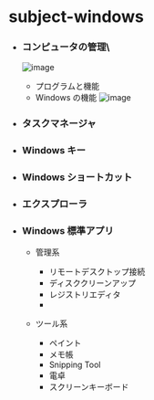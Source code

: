 # subject-windows

- ### コンピュータの管理\
  ![image](https://github.com/winofsql/subject-windows/assets/1501327/61a3d33e-290f-4dd8-a80b-2ea1cab348f9)

  - プログラムと機能
  - Windows の機能
    ![image](https://github.com/winofsql/subject-windows/assets/1501327/e10b1015-8d7e-4af8-b16a-ee746920e5d9)
 

- ### タスクマネージャ


- ### Windows キー

- ### Windows ショートカット

- ### エクスプローラ

- ### Windows 標準アプリ
  - 管理系
    - リモートデスクトップ接続
    - ディスククリーンアップ
    - レジストリエディタ
    - 
 
  - ツール系 
    - ペイント
    - メモ帳
    - Snipping Tool
    - 電卓
    - スクリーンキーボード
